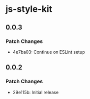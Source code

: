 # js-style-kit

## 0.0.3

### Patch Changes

- 4e7ba03: Continue on ESLint setup

## 0.0.2

### Patch Changes

- 29e115b: Initial release
